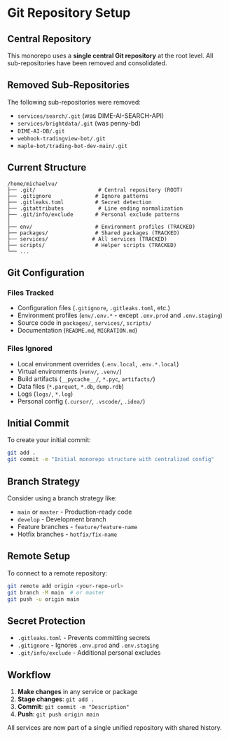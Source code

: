 # Git Repository Setup

## Central Repository

This monorepo uses a **single central Git repository** at the root level. All sub-repositories have been removed and consolidated.

## Removed Sub-Repositories

The following sub-repositories were removed:
- `services/search/.git` (was DIME-AI-SEARCH-API)
- `services/brightdata/.git` (was penny-bd)
- `DIME-AI-DB/.git`
- `webhook-tradingview-bot/.git`
- `maple-bot/trading-bot-dev-main/.git`

## Current Structure

```
/home/michaelvu/
├── .git/                    # Central repository (ROOT)
├── .gitignore              # Ignore patterns
├── .gitleaks.toml          # Secret detection
├── .gitattributes           # Line ending normalization
├── .git/info/exclude       # Personal exclude patterns
│
├── env/                    # Environment profiles (TRACKED)
├── packages/               # Shared packages (TRACKED)
├── services/              # All services (TRACKED)
├── scripts/                # Helper scripts (TRACKED)
└── ...
```

## Git Configuration

### Files Tracked
- Configuration files (`.gitignore`, `.gitleaks.toml`, etc.)
- Environment profiles (`env/.env.*` - except `.env.prod` and `.env.staging`)
- Source code in `packages/`, `services/`, `scripts/`
- Documentation (`README.md`, `MIGRATION.md`)

### Files Ignored
- Local environment overrides (`.env.local`, `.env.*.local`)
- Virtual environments (`venv/`, `.venv/`)
- Build artifacts (`__pycache__/`, `*.pyc`, `artifacts/`)
- Data files (`*.parquet`, `*.db`, `dump.rdb`)
- Logs (`logs/`, `*.log`)
- Personal config (`.cursor/`, `.vscode/`, `.idea/`)

## Initial Commit

To create your initial commit:

```bash
git add .
git commit -m "Initial monorepo structure with centralized config"
```

## Branch Strategy

Consider using a branch strategy like:
- `main` or `master` - Production-ready code
- `develop` - Development branch
- Feature branches - `feature/feature-name`
- Hotfix branches - `hotfix/fix-name`

## Remote Setup

To connect to a remote repository:

```bash
git remote add origin <your-repo-url>
git branch -M main  # or master
git push -u origin main
```

## Secret Protection

- `.gitleaks.toml` - Prevents committing secrets
- `.gitignore` - Ignores `.env.prod` and `.env.staging`
- `.git/info/exclude` - Additional personal excludes

## Workflow

1. **Make changes** in any service or package
2. **Stage changes**: `git add .`
3. **Commit**: `git commit -m "Description"`
4. **Push**: `git push origin main`

All services are now part of a single unified repository with shared history.

